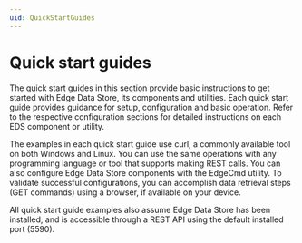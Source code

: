 ```yaml
---
uid: QuickStartGuides
---
```


# Quick start guides
The quick start guides in this section provide basic instructions to get started with Edge Data Store, its components and utilities.  Each quick start guide provides guidance for setup, configuration and basic operation. Refer to the respective configuration sections for detailed instructions on each EDS component or utility.

The examples in each quick start guide use curl, a commonly available tool on both Windows and Linux. You can use the same operations with any programming language or tool that supports making REST calls. You can also configure Edge Data Store components with the EdgeCmd utility. To validate successful configurations, you can accomplish data retrieval steps (GET commands) using a browser, if available on your device.

All quick start guide examples also assume Edge Data Store has been installed, and is accessible through a REST API using the default installed port (5590).
